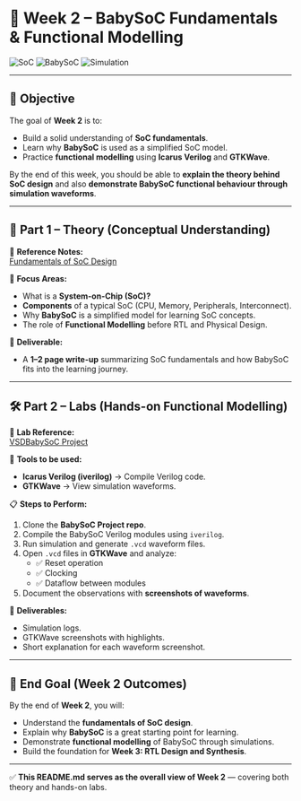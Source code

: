 # 🌟 Week 2 – BabySoC Fundamentals & Functional Modelling

![SoC](https://img.shields.io/badge/Topic-SoC%20Fundamentals-blue?style=for-the-badge)
![BabySoC](https://img.shields.io/badge/Learning-BabySoC-green?style=for-the-badge)
![Simulation](https://img.shields.io/badge/Tools-Icarus%20Verilog%20%7C%20GTKWave-orange?style=for-the-badge)

---

## 🎯 Objective
The goal of **Week 2** is to:
- Build a solid understanding of **SoC fundamentals**.  
- Learn why **BabySoC** is used as a simplified SoC model.  
- Practice **functional modelling** using **Icarus Verilog** and **GTKWave**.  

By the end of this week, you should be able to **explain the theory behind SoC design** and also **demonstrate BabySoC functional behaviour through simulation waveforms**.  

---

## 📝 Part 1 – Theory (Conceptual Understanding)

📖 **Reference Notes:**  
[Fundamentals of SoC Design](https://github.com/hemanthkumardm/SFAL-VSD-SoC-Journey/tree/main/11.%20Fundamentals%20of%20SoC%20Design)

🔑 **Focus Areas:**
- What is a **System-on-Chip (SoC)?**  
- **Components** of a typical SoC (CPU, Memory, Peripherals, Interconnect).  
- Why **BabySoC** is a simplified model for learning SoC concepts.  
- The role of **Functional Modelling** before RTL and Physical Design.  

📌 **Deliverable:**  
- A **1–2 page write-up** summarizing SoC fundamentals and how BabySoC fits into the learning journey.  

---

## 🛠️ Part 2 – Labs (Hands-on Functional Modelling)

📖 **Lab Reference:**  
[VSDBabySoC Project](https://github.com/hemanthkumardm/SFAL-VSD-SoC-Journey/tree/main/12.%20VSDBabySoC%20Project)

🔧 **Tools to be used:**  
- **Icarus Verilog (iverilog)** → Compile Verilog code.  
- **GTKWave** → View simulation waveforms.  

📋 **Steps to Perform:**
1. Clone the **BabySoC Project repo**.  
2. Compile the BabySoC Verilog modules using `iverilog`.  
3. Run simulation and generate `.vcd` waveform files.  
4. Open `.vcd` files in **GTKWave** and analyze:  
   - ✅ Reset operation  
   - ✅ Clocking  
   - ✅ Dataflow between modules  
5. Document the observations with **screenshots of waveforms**.  

📌 **Deliverables:**
- Simulation logs.  
- GTKWave screenshots with highlights.  
- Short explanation for each waveform screenshot.  

---

## 🚀 End Goal (Week 2 Outcomes)
By the end of **Week 2**, you will:  
- Understand the **fundamentals of SoC design**.  
- Explain why **BabySoC** is a great starting point for learning.  
- Demonstrate **functional modelling** of BabySoC through simulations.  
- Build the foundation for **Week 3: RTL Design and Synthesis**.  

---

✅ **This README.md serves as the overall view of Week 2** — covering both theory and hands-on labs.
